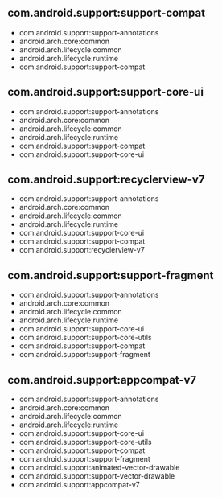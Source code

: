 ## com.android.support:support-compat
* com.android.support:support-annotations
* android.arch.core:common
* android.arch.lifecycle:common
* android.arch.lifecycle:runtime
* com.android.support:support-compat

## com.android.support:support-core-ui
* com.android.support:support-annotations
* android.arch.core:common
* android.arch.lifecycle:common
* android.arch.lifecycle:runtime
* com.android.support:support-compat
* com.android.support:support-core-ui

## com.android.support:recyclerview-v7
* com.android.support:support-annotations
* android.arch.core:common
* android.arch.lifecycle:common
* android.arch.lifecycle:runtime
* com.android.support:support-core-ui
* com.android.support:support-compat
* com.android.support:recyclerview-v7

## com.android.support:support-fragment
* com.android.support:support-annotations
* android.arch.core:common
* android.arch.lifecycle:common
* android.arch.lifecycle:runtime
* com.android.support:support-core-ui
* com.android.support:support-core-utils
* com.android.support:support-compat
* com.android.support:support-fragment

## com.android.support:appcompat-v7
* com.android.support:support-annotations
* android.arch.core:common
* android.arch.lifecycle:common
* android.arch.lifecycle:runtime
* com.android.support:support-core-ui
* com.android.support:support-core-utils
* com.android.support:support-compat
* com.android.support:support-fragment
* com.android.support:animated-vector-drawable
* com.android.support:support-vector-drawable
* com.android.support:appcompat-v7

